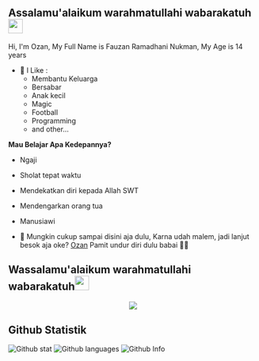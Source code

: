 ## Assalamu'alaikum warahmatullahi wabarakatuh<img src="https://github.com/TheDudeThatCode/TheDudeThatCode/blob/master/Assets/Hi.gif" width="29px">
Hi, I'm Ozan, My Full Name is Fauzan Ramadhani Nukman, My Age is 14 years
<br>

- 🌱 I Like :
  - Membantu Keluarga
  - Bersabar
  - Anak kecil
  - Magic
  - Football
  - Programming
  - and other...

**Mau Belajar Apa Kedepannya?**
- Ngaji
- Sholat tepat waktu
- Mendekatkan diri kepada Allah SWT
- Mendengarkan orang tua
- Manusiawi


- 🌷 Mungkin cukup sampai disini aja dulu, Karna udah malem, jadi lanjut besok aja oke? [Ozan](https://github.com/Pojan16) Pamit undur diri dulu babai 👋😃

## Wassalamu'alaikum warahmatullahi wabarakatuh<img src="https://github.com/TheDudeThatCode/TheDudeThatCode/blob/master/Assets/Hi.gif" width="29px">

 <p align="center">

 <img src="https://komarev.com/ghpvc/?username=Pojan16&color=blue&label=Total Pengunjung Profil" />

 </p>

## Github Statistik
![Github stat](https://github-readme-stats.vercel.app/api?username=Pojan16&theme=highcontrast&show_icons=true) 
![Github languages](https://github-readme-stats.vercel.app/api/top-langs/?username=Pojan16&theme=great-gatsby)
![Github Info](https://github-profile-summary-cards.vercel.app/api/cards/profile-details?username=Pojan16&theme=monokai)
